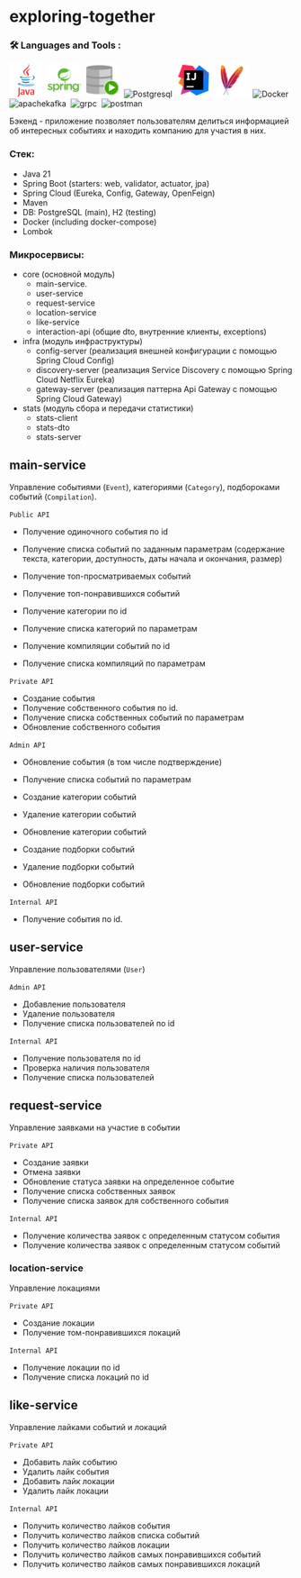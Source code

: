 # exploring-together

### :hammer_and_wrench: Languages and Tools :
<img src="https://github.com/devicons/devicon/blob/master/icons/java/java-original-wordmark.svg" title="Java" alt="Java" width="60" height="60"/>&nbsp;
<img src="https://github.com/devicons/devicon/blob/master/icons/spring/spring-original-wordmark.svg" title="Spring" alt="Spring" width="60" height="60"/>&nbsp;
<img src="https://github.com/devicons/devicon/blob/master/icons/sqldeveloper/sqldeveloper-original.svg" title="sql" alt="sql" width="60" height="60"/>&nbsp;
<img src="https://img.icons8.com/?size=100&id=38561&format=png&color=000000.png" title="Postgresql" alt="Postgresql" width="60" height="60"/>&nbsp;
<img src="https://github.com/devicons/devicon/blob/master/icons/intellij/intellij-original.svg" title="intellij" alt="intellij" width="60" height="60"/>&nbsp;
<img src="https://github.com/devicons/devicon/blob/master/icons/maven/maven-original.svg" title="Maven" alt="Maven" width="60" height="60"/>&nbsp;
<img src="https://img.icons8.com/?size=100&id=22813&format=png&color=000000.png" title="Docker" alt="Docker" width="60" height="60"/>&nbsp;
<img src="https://img.icons8.com/?size=100&id=fOhLNqGJsUbJ&format=png&color=000000.png" title="apachekafka" alt="apachekafka" width="60" height="60"/>&nbsp;
<img src="https://logo.svgcdn.com/l/grpc.svg" title="grpc" alt="grpc" width="80" height="60"/>&nbsp;
<img src="https://img.icons8.com/?size=100&id=IoYmHUxgvrFB&format=png&color=000000.png" title="postman" alt="postman" width="60" height="60"/>&nbsp;

Бэкенд - приложение позволяет пользователям делиться информацией об интересных событиях и находить компанию для участия в них.

### Cтек:
- Java 21
- Spring Boot (starters: web, validator, actuator, jpa)
- Spring Cloud (Eureka, Config, Gateway, OpenFeign)
- Maven
- DB: PostgreSQL (main), H2 (testing)
- Docker (including docker-compose)
- Lombok

### Микросервисы:
- сore (основной модуль)
	- main-service.
	- user-service
	- request-service
	- location-service
	- like-service
	- interaction-api (общие dto, внутренние клиенты, exceptions)
- infra (модуль инфраструктуры)
	- config-server (реализация внешней конфигурации с помощью Spring Cloud Config)
	- discovery-server (реализация Service Discovery с помощью Spring Cloud Netflix Eureka)
	- gateway-server (реализация паттерна Api Gateway с помощью Spring Cloud Gateway)
- stats (модуль сбора и передачи статистики)
	- stats-client
	- stats-dto
	- stats-server

## main-service
Управление событиями (`Event`), категориями (`Category`), подбороками событий (`Compilation`).
	
`Public API`

- Получение одиночного события по id 
- Получение списка событий по заданным параметрам (содержание текста, категории, доступность, даты начала и окончания, размер)
- Получение топ-просматриваемых событий
- Получение топ-понравившихся событий


- Получение категории по id
- Получение списка категорий по параметрам


- Получение компиляции событий по id
- Получение списка компиляций по параметрам


`Private API`
	

- Создание события
- Получение собственного события по id.
- Получение списка собственных событий по параметрам
- Обновление собственного события

`Admin API`

- Обновление события (в том числе подтверждение)
- Получение списка событий по параметрам


- Создание категории событий
- Удаление категории событий
- Обновление категории событий


 - Создание подборки событий
 - Удаление подборки событий
 - Обновление подборки событий


`Internal API`
- Получение события по id.

## user-service
Управление пользователями (`User`)

`Admin API`

- Добавление пользователя
- Удаление пользователя
- Получение списка пользователей по id

`Internal API`
	
- Получение пользователя по id
- Проверка наличия пользователя
- Получение списка пользователей

## request-service
Управление заявками на участие в событии

`Private API`

- Создание заявки
- Отмена заявки
- Обновление статуса заявки на определенное событие
- Получение списка собственных заявок
- Получение списка заявок для собственного события


`Internal API`

- Получение количества заявок с определенным статусом события
- Получение количества заявок с определенным статусом событий

### location-service
Управление локациями

`Private API`

- Создание локации
- Получение том-понравившихся локаций

`Internal API`

- Получение локации по id
- Получение списка локаций по id

## like-service
Управление лайками событий и локаций

`Private API`

- Добавить лайк событию
- Удалить лайк события
- Добавить лайк локации
- Удалить лайк локации
	
`Internal API`	

- Получить количество лайков события
- Получить количество лайков списка событий
- Получить количество лайков локации
- Получить количество лайков самых понравившихся событий
- Получить количество лайков самых понравившихся локаций
